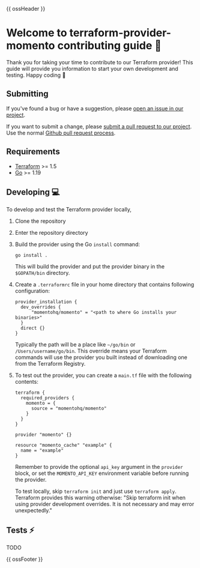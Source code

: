 {{ ossHeader }}

# Welcome to terraform-provider-momento contributing guide :wave:

Thank you for taking your time to contribute to our Terraform provider!
This guide will provide you information to start your own development and testing.
Happy coding :dancer:

## Submitting

If you've found a bug or have a suggestion, please [open an issue in our project](https://github.com/momentohq/terraform-provider-momento/issues).

If you want to submit a change, please [submit a pull request to our project](https://github.com/momentohq/terraform-provider-momento/pulls). Use the normal [Github pull request process](https://docs.github.com/en/pull-requests). 

## Requirements

- [Terraform](https://developer.hashicorp.com/terraform/install) >= 1.5
- [Go](https://go.dev/) >= 1.19

## Developing :computer:

To develop and test the Terraform provider locally, 

1. Clone the repository
2. Enter the repository directory
3. Build the provider using the Go `install` command:

    ```shell
    go install .
    ```

    This will build the provider and put the provider binary in the `$GOPATH/bin` directory.

4. Create a `.terraformrc` file in your home directory that contains following configuration:

    ```hcl
    provider_installation {
      dev_overrides {
          "momentohq/momento" = "<path to where Go installs your binaries>"
      }
      direct {}
    }
    ```

    Typically the path will be a place like `~/go/bin` or `/Users/username/go/bin`.
    This override means your Terraform commands will use the provider you built instead of downloading one from the Terraform Registry.

5. To test out the provider, you can create a `main.tf` file with the following contents:

    ```hcl
    terraform {
      required_providers {
        momento = {
          source = "momentohq/momento"
        }
      }
    }

    provider "momento" {}

    resource "momento_cache" "example" {
      name = "example"
    }
    ```

    Remember to provide the optional `api_key` argument in the `provider` block, or set the `MOMENTO_API_KEY` environment variable before running the provider.

    To test locally, skip `terraform init` and just use `terraform apply`.
    Terraform provides this warning otherwise: "Skip terraform init when using provider development overrides. It is not necessary and may error unexpectedly."

## Tests :zap:

TODO

{{ ossFooter }}
